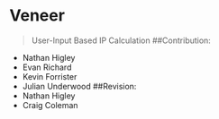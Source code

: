 # Veneer
>User-Input Based IP Calculation
##Contribution:
 - Nathan Higley
 - Evan Richard
 - Kevin Forrister
 - Julian Underwood
##Revision:
 - Nathan Higley
 - Craig Coleman

